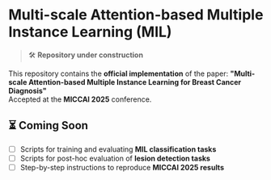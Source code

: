# Multi-scale Attention-based Multiple Instance Learning (MIL)
> 🛠️ **Repository under construction**  

This repository contains the **official implementation** of the paper:
**"Multi-scale Attention-based Multiple Instance Learning for Breast Cancer Diagnosis"**  
Accepted at the **MICCAI 2025** conference.

## ⏳ Coming Soon
- [ ] Scripts for training and evaluating **MIL classification tasks**
- [ ] Scripts for post-hoc evaluation of **lesion detection tasks**
- [ ] Step-by-step instructions to reproduce **MICCAI 2025 results**
